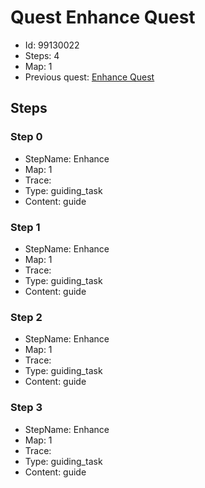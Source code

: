 # Quest Enhance Quest

- Id: 99130022
- Steps: 4
- Map: 1
- Previous quest: [Enhance Quest](99130011.md)

## Steps

### Step 0
- StepName:  Enhance
- Map:  1
- Trace:  
- Type:  guiding_task
- Content:  guide


### Step 1
- StepName:  Enhance
- Map:  1
- Trace:  
- Type:  guiding_task
- Content:  guide


### Step 2
- StepName:  Enhance
- Map:  1
- Trace:  
- Type:  guiding_task
- Content:  guide


### Step 3
- StepName:  Enhance
- Map:  1
- Trace:  
- Type:  guiding_task
- Content:  guide


